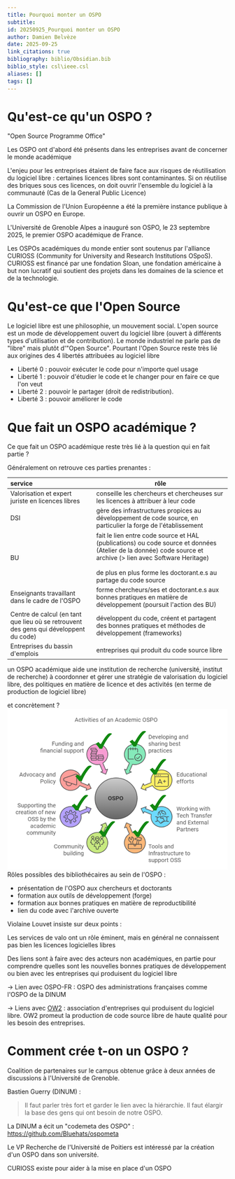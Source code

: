 ```yaml
---
title: Pourquoi monter un OSPO
subtitle:
id: 20250925_Pourquoi monter un OSPO
author: Damien Belvèze
date: 2025-09-25
link_citations: true
bibliography: biblio/Obsidian.bib
biblio_style: csl\ieee.csl
aliases: []
tags: []
---
```

# Qu'est-ce qu'un OSPO ?

"Open Source Programme Office"

Les OSPO ont d'abord été présents dans les entreprises avant de concerner le monde académique

L'enjeu pour les entreprises étaient de faire face aux risques de réutilisation du logiciel libre : certaines licences libres sont contaminantes. Si on réutilise des briques sous ces licences, on doit ouvrir l'ensemble du logiciel à la communauté (Cas de la General Public Licence)

La Commission de l'Union Européenne a été la première instance publique à ouvrir un OSPO en Europe. 

L'Université de Grenoble Alpes a inauguré son OSPO, le 23 septembre 2025, le premier OSPO académique de France. 

Les OSPOs académiques du monde entier sont soutenus par l'alliance CURIOSS (Community for University and Research Institutions OSpoS). CURIOSS est financé par une fondation Sloan, une fondation américaine à but non lucratif qui soutient des projets dans les domaines de la science et de la technologie. 


# Qu'est-ce que l'Open Source

Le logiciel libre est une philosophie, un mouvement social. 
L'open source est un mode de développement ouvert du logiciel libre (ouvert à différents types d'utilisation et de contribution). 
Le monde industriel ne parle pas de "libre" mais plutôt d'"Open Source". Pourtant l'Open Source reste très lié aux origines des 4 libertés attribuées au logiciel libre

- Liberté 0 : pouvoir exécuter le code pour n'importe quel usage
- Liberté 1 : pouvoir d'étudier le code et le changer pour en faire ce que l'on veut
- Liberté 2 : pouvoir le partager (droit de redistribution).
- Liberté 3 : pouvoir améliorer le code

# Que fait un OSPO académique ?

Ce que fait un OSPO académique reste très lié à la question qui en fait partie ? 

Généralement on retrouve ces parties prenantes : 

| service                                                                               | rôle                                                                                                                                                                                                                                  |
| :------------------------------------------------------------------------------------ | ------------------------------------------------------------------------------------------------------------------------------------------------------------------------------------------------------------------------------------- |
| Valorisation et expert juriste en licences libres                                     | conseille les chercheurs et chercheuses sur les licences à attribuer à leur code                                                                                                                                                      |
| DSI                                                                                   | gère des infrastructures propices au développement de code source, en particulier la forge de l'établissement                                                                                                                         |
| BU                                                                                    | fait le lien entre code source et HAL (publications) ou code source et données (Atelier de la donnée) code source et archive (> lien avec Software Heritage)<br><br>de plus en plus forme les doctorant.e.s au partage du code source |
| Enseignants travaillant dans le cadre de l'OSPO                                       | forme chercheurs/ses et doctorant.e.s aux bonnes pratiques en matière de développement (poursuit l'action des BU)                                                                                                                     |
| Centre de calcul (en tant que lieu où se retrouvent des gens qui développent du code) | développent du code, créent et partagent des bonnes pratiques et méthodes de développement (frameworks)                                                                                                                               |
| Entreprises du bassin d'emplois                                                       | entreprises qui produit du code source libre                                                                                                                                                                                          |

un OSPO académique aide une institution de recherche (université, institut de recherche) à coordonner et gérer une stratégie de valorisation du logiciel libre, des politiques en matière de licence et des activités (en terme de production de logiciel libre) 

et concrètement ? 
![](images/OSPO_activities.png)
Rôles possibles des bibliothécaires au sein de l'OSPO : 

- présentation de l'OSPO aux chercheurs et doctorants
- formation aux outils de développement (forge)
- formation aux bonnes pratiques en matière de reproductibilité
- lien du code avec l'archive ouverte

Violaine Louvet insiste sur deux points : 

Les services de valo ont un rôle éminent, mais en général ne connaissent pas bien les licences logicielles libres

Des liens sont à faire avec des acteurs non académiques, en partie pour comprendre quelles sont les nouvelles bonnes pratiques de développement ou bien avec les entreprises qui produisent du logiciel libre

-> Lien avec OSPO-FR  : OSPO des administrations françaises comme l'OSPO de la DINUM

-> Liens avec [OW2](https://www.ow2.org/) : association d'entreprises qui produisent du logiciel libre. OW2 promeut la production de code source libre de haute qualité pour les besoin des entreprises.


# Comment crée t-on un OSPO ?

Coalition de partenaires sur le campus obtenue grâce à deux années de discussions à l'Université de Grenoble. 

Bastien Guerry (DINUM) : 

> Il faut parler très fort et garder le lien avec la hiérarchie. 
> Il faut élargir la base des gens qui ont besoin de notre OSPO. 

La DINUM a écit un "codemeta des OSPO" : https://github.com/Bluehats/ospometa

Le VP Recherche de l'Université de Poitiers est intéressé par la création d'un OSPO dans son université.

CURIOSS existe pour aider à la mise en place d'un OSPO